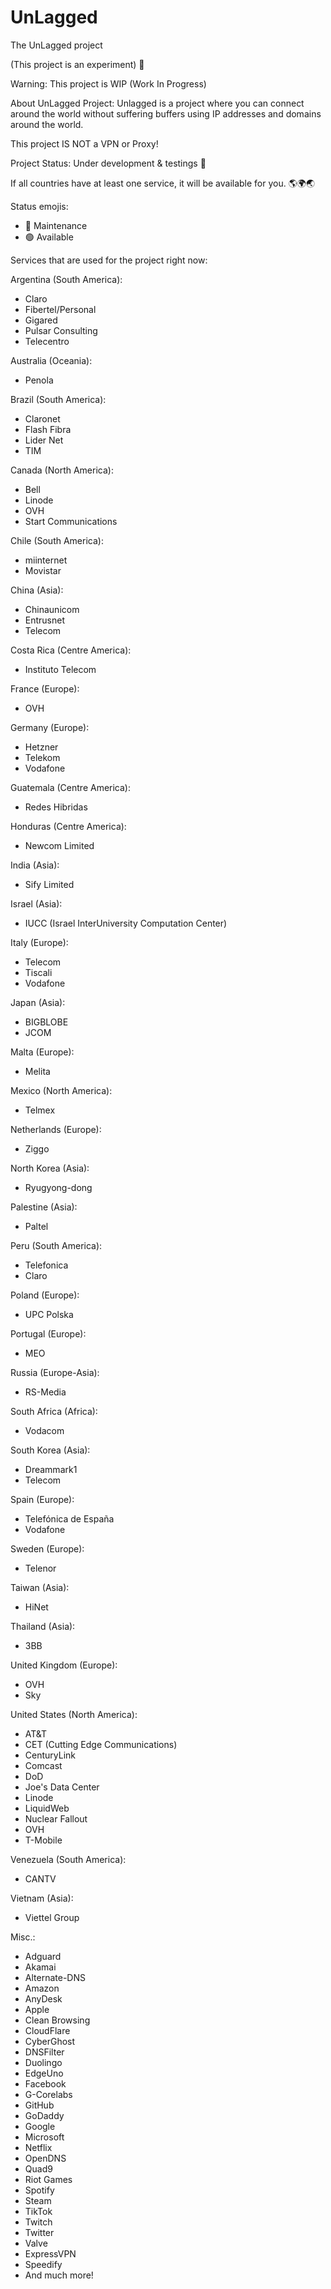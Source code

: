 # UnLagged
The UnLagged project

(This project is an experiment) 🧪

Warning:
This project is WIP (Work In Progress)

About UnLagged Project:
Unlagged is a project where you can connect around the world without suffering buffers using IP addresses and domains around the world.

This project IS NOT a VPN or Proxy!

Project Status: Under development & testings 🔴

If all countries have at least one service, it will be available for you. 🌎🌍🌏

Status emojis:
- 🔴 Maintenance
- 🟢 Available

Services that are used for the project right now:

Argentina (South America):
- Claro
- Fibertel/Personal
- Gigared
- Pulsar Consulting
- Telecentro

Australia (Oceania):
- Penola

Brazil (South America):
- Claronet
- Flash Fibra
- Lider Net
- TIM

Canada (North America):
- Bell
- Linode
- OVH
- Start Communications

Chile (South America):
- miinternet
- Movistar

China (Asia):
- Chinaunicom
- Entrusnet
- Telecom

Costa Rica (Centre America):
- Instituto Telecom

France (Europe):
- OVH

Germany (Europe):
- Hetzner
- Telekom
- Vodafone

Guatemala (Centre America):
- Redes Hibridas

Honduras (Centre America):
- Newcom Limited

India (Asia):
- Sify Limited

Israel (Asia):
- IUCC (Israel InterUniversity Computation Center)

Italy (Europe):
- Telecom
- Tiscali
- Vodafone

Japan (Asia):
- BIGBLOBE
- JCOM

Malta (Europe):
- Melita

Mexico (North America):
- Telmex

Netherlands (Europe):
- Ziggo

North Korea (Asia):
- Ryugyong-dong

Palestine (Asia):
- Paltel

Peru (South America):
- Telefonica
- Claro

Poland (Europe):
- UPC Polska

Portugal (Europe):
- MEO

Russia (Europe-Asia):
- RS-Media

South Africa (Africa):
- Vodacom

South Korea (Asia):
- Dreammark1
- Telecom

Spain (Europe):
- Telefónica de España
- Vodafone

Sweden (Europe):
- Telenor

Taiwan (Asia):
- HiNet

Thailand (Asia):
- 3BB

United Kingdom (Europe):
- OVH
- Sky

United States (North America):
- AT&T
- CET (Cutting Edge Communications)
- CenturyLink
- Comcast
- DoD
- Joe's Data Center
- Linode
- LiquidWeb
- Nuclear Fallout
- OVH
- T-Mobile

Venezuela (South America):
- CANTV

Vietnam (Asia):
- Viettel Group

Misc.:
- Adguard
- Akamai
- Alternate-DNS
- Amazon
- AnyDesk
- Apple
- Clean Browsing
- CloudFlare
- CyberGhost
- DNSFilter
- Duolingo
- EdgeUno
- Facebook
- G-Corelabs
- GitHub
- GoDaddy
- Google
- Microsoft
- Netflix
- OpenDNS
- Quad9
- Riot Games
- Spotify
- Steam
- TikTok
- Twitch
- Twitter
- Valve
- ExpressVPN
- Speedify
- And much more!
